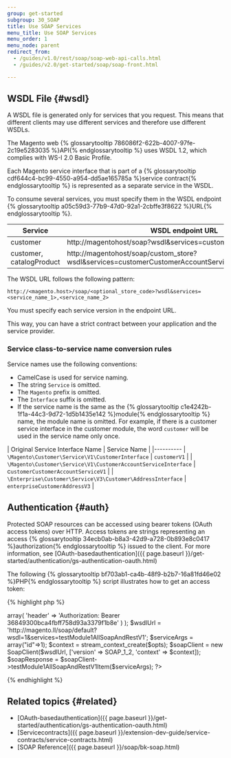 ```yaml
---
group: get-started
subgroup: 30_SOAP
title: Use SOAP Services
menu_title: Use SOAP Services
menu_order: 1
menu_node: parent
redirect_from:
  - /guides/v1.0/rest/soap/soap-web-api-calls.html
  - /guides/v2.0/get-started/soap/soap-front.html

---
```


## WSDL File {#wsdl}

A WSDL file is generated only for services that you request. This means that different clients may use different services and therefore use different WSDLs.

The Magento web {% glossarytooltip 786086f2-622b-4007-97fe-2c19e5283035 %}API{% endglossarytooltip %} uses WSDL 1.2, which complies with WS-I 2.0 Basic Profile.

Each Magento service interface that is part of a {% glossarytooltip cdf644c4-bc99-4550-a954-dd5ae165785a %}service contract{% endglossarytooltip %} is represented as a separate service in the WSDL.

To consume several services, you must specify them in the WSDL endpoint {% glossarytooltip a05c59d3-77b9-47d0-92a1-2cbffe3f8622 %}URL{% endglossarytooltip %}.


<table style="width:100%">   <colgroup>      <col width="20%" />      <col width="40%" />      <col width="40%" />   </colgroup>   <thead>      <tr>         <th>Service</th>         <th>WSDL endpoint URL</th>         <th>Available services</th>      </tr>   </thead>   <tbody>      <tr>         <td>customer</td>         <td>http://magentohost/soap?wsdl&services=customerV1</td>         <td>\Magento\Customer\Service\V1\CustomerService</td>      </tr>       <tr>         <td>customer, catalogProduct</td>         <td>http://magentohost/soap/custom_store?wsdl&services=customerCustomerAccountServiceV1,catalogProductV2</td>         <td>\Magento\Customer\Service\V1\CustomerAccountServiceInterface, \Magento\Catalog\Service\V2\ProductInterface</td>      </tr>   </tbody></table>

The WSDL URL follows the following pattern:

`http://<magento.host>/soap/<optional_store_code>?wsdl&services=<service_name_1>,<service_name_2>`

You must specify each service version in the endpoint URL.

This way, you can have a strict contract between your application and the service provider.
### Service class-to-service name conversion rules

Service names use the following conventions:

* CamelCase is used for service naming.
* The string `Service` is omitted.
* The `Magento` prefix is omitted.
* The `Interface` suffix is omitted.
* If the service name is the same as the {% glossarytooltip c1e4242b-1f1a-44c3-9d72-1d5b1435e142 %}module{% endglossarytooltip %} name, the module name is omitted. For example, if there is a customer service interface in the customer module, the word `customer` will be used in the service name only once.

| Original Service Interface Name | Service Name |
|----------
| `\Magento\Customer\Service\V1\CustomerInterface` | `customerV1` |
| `\Magento\Customer\Service\V1\CustomerAccountServiceInterface` | c`ustomerCustomerAccountServiceV1` |
| `\Enterprise\Customer\Service\V3\Customer\AddressInterface` | `enterpriseCustomerAddressV3` |

## Authentication {#auth}

Protected SOAP resources can be accessed using bearer tokens (OAuth access tokens) over HTTP. Access tokens are strings representing an access {% glossarytooltip 34ecb0ab-b8a3-42d9-a728-0b893e8c0417 %}authorization{% endglossarytooltip %} issued to the client. For more information, see [OAuth-basedauthentication]({{ page.baseurl }}/get-started/authentication/gs-authentication-oauth.html)

The following {% glossarytooltip bf703ab1-ca4b-48f9-b2b7-16a81fd46e02 %}PHP{% endglossarytooltip %} script illustrates how to get an access token:

{% highlight php %}
<?php
$opts = array(
            'http'=>array(
                'header' => 'Authorization: Bearer 36849300bca4fbff758d93a3379f1b8e'
            )
        );
$wsdlUrl = 'http://magento.ll/soap/default?wsdl=1&services=testModule1AllSoapAndRestV1';
$serviceArgs = array("id"=>1);

$context = stream_context_create($opts);
$soapClient = new SoapClient($wsdlUrl, ['version' => SOAP_1_2, 'context' => $context]);

$soapResponse = $soapClient->testModule1AllSoapAndRestV1Item($serviceArgs); ?>
{% endhighlight %}

## Related topics {#related}

* [OAuth-basedauthentication]({{ page.baseurl }}/get-started/authentication/gs-authentication-oauth.html)
* [Servicecontracts]({{ page.baseurl }}/extension-dev-guide/service-contracts/service-contracts.html)
* [SOAP Reference]({{ page.baseurl }}/soap/bk-soap.html)
